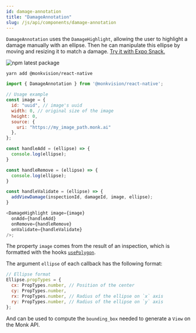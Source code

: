 ```yaml
---
id: damage-annotation
title: "DamageAnnotation"
slug: /js/api/components/damage-annotation
---
```


`DamageAnnotation` uses the `DamageHighlight`, allowing the user to highlight a damage manually with an ellipse. Then he
can manipulate this ellipse by moving and resizing it to match a damage.
[Try it with Expo Snack.](https://snack.expo.dev/@alexandre-em-monk/damageannotation-component)

![npm latest package](https://img.shields.io/npm/v/@monkvision/react-native/latest.svg)

```yarn
yarn add @monkvision/react-native
```

``` javascript
import { DamageAnnotation } from '@monkvision/react-native';
```

``` javascript
// Usage example
const image = {
  id: "uuid", // image's uuid
  width: 0, // original size of the image
  height: 0,
  source: {
    uri: "https://my_image_path.monk.ai"
  },
};

const handleAdd = (ellipse) => {
  console.log(ellipse);
}

const handleRemove = (ellipse) => {
  console.log(ellipse);
}

const handleValidate = (ellipse) => {
  addViewDamage(inspectionId, damageId, image, ellipse);
}

<DamageHighlight image={image}
  onAdd={handleAdd}
  onRemove={handleRemove}
  onValidate={handleValidate}
/>;
```

The property `image` comes from the result of an inspection, which is formatted with the
hooks [`usePolygon`](https://monkvision.github.io/monkjs/docs/js/api/components/damage-highlight#usepolygons).

The argument `ellipse` of each callback has the following format:

```js
// Ellipse format
Ellipse.propTypes = {
  cx: PropTypes.number, // Position of the center
  cy: PropTypes.number,
  rx: PropTypes.number, // Radius of the ellipse on `x` axis
  ry: PropTypes.number, // Radius of the ellipse on `y` axis
};
```

And can be used to compute the `bounding_box` needed to generate a `View` on the Monk API.
